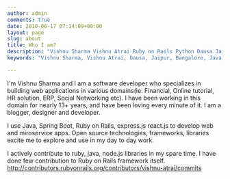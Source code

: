 ```yaml
---
author: admin
comments: true
date: 2010-06-17 07:14:09+00:00
layout: page
slug: about
title: Who I am?
description: "Vishnu Sharma Vishnu Atrai Ruby on Rails Python Dausa Jaipur Bangalore @vishnuatrai"
keywords: "Vishnu Sharma, Vishnu Atrai, Dausa, Jaipur, Bangalore, Java, Spring Boot, Ruby on Rails, Sofrware Engineer, @vishnuatrai"

---
```


I'm Vishnu Sharma and I am a software developer who specializes in building web applications in various domains(ie. Financial, Online tutorial, HR solution, ERP, Social Networking etc). I have been working in this domain for nearly 13+ years, and have been loving every minute of it. I am a blogger, designer and developer. 

I use Java, Spring Boot, Ruby on Rails, express.js react.js to develop web and miroservice apps. Open source technologies, frameworks, libraries excite me to explore and use in my day to day work.

I actively contribute to ruby, java, node.js libraries in my spare time. I have done few contribution to Ruby on Rails framework itself. http://contributors.rubyonrails.org/contributors/vishnu-atrai/commits


